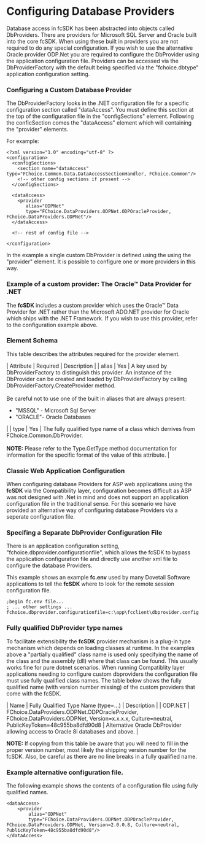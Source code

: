 # Configuring Database Providers

Database access in fcSDK has been abstracted into objects called DbProviders. There are providers for Microsoft SQL Server and Oracle built into the core fcSDK. When using these built in providers you are not required to do any special configuration. If you wish to use the alternative Oracle provider ODP.Net you are required to configure the DbProvider using the application configuration file. Providers can be accessed via the DbProviderFactory with the default being specified via the "fchoice.dbtype" application configuration setting.

### Configuring a Custom Database Provider

The DbProviderFactory looks in the .NET configuration file for a specific configuration section called "dataAccess". You must define this section at the top of the configuration file in the "configSections" element. Following the conficSection comes the "dataAccess" element which will containing the "provider" elements.

For example:
```
<?xml version="1.0" encoding="utf-8" ?>
<configuration>
  <configSections>
    <section name="dataAccess" type="FChoice.Common.Data.DataAccessSectionHandler, FChoice.Common"/>
    <!-- other config sections if present -->
  </configSections>    

  <dataAccess>
    <provider 
       alias="ODPNet"
       type="FChoice.DataProviders.ODPNet.ODPOracleProvider, FChoice.DataProviders.ODPNet"/>
  </dataAccess>
    
  <!-- rest of config file -->
    
</configuration>
```

In the example a single custom DbProvider is defined using the using the "provider" element. It is possible to configure one or more providers in this way.

### Example of a custom provider: The Oracle&trade; Data Provider for .NET

The **fcSDK** includes a custom provider which uses the Oracle&trade; Data Provider for .NET rather than the Microsoft ADO.NET provider for Oracle which ships with the .NET Framework. If you wish to use this provider, refer to the configuration example above.

### <provider> Element Schema

This table describes the attributes required for the provider element.

| Attribute | Required | Description |
| alias | Yes | A key used by DbProviderFactory to distinguish this provider. An instance of the DbProvider can be created and loaded by DbProviderFactory by calling DbProviderFactory.CreateProvider method.<br><br>Be careful not to use one of the built in aliases that are always present:<br><ul><li>"MSSQL" - Microsoft Sql Server</li><li>"ORACLE"- Oracle Databases</li></ul> |
| type | Yes | The fully qualified type name of a class which derrives from FChoice.Common.DbProvider.<br><br>**NOTE:** Please refer to the Type.GetType method documentation for information for the specific format of the value of this attribute. |

### Classic Web Application Configuration

When configuring database Providers for ASP web applications using the **fcSDK** via the Compatibility layer, configuration becomes difficult as ASP was not designed with .Net in mind and does not support an application configuration file in the traditional sense. For this scenario we have provided an alternative way of configuring database Providers via a seperate configuration file.

### Specifing a Separate DbProvider Configuration File

There is an application configuration setting, "fchoice.dbprovider.configurationfile", which allows the fcSDK to bypass the application configuration file and directly use another xml file to configure the database Providers.

This example shows an example **fc.env** used by many Dovetail Software applications to tell the **fcSDK** where to look for the remote session configuration file.

```
;begin fc.env file...
; ... other settings ...
fchoice.dbprovider.configurationfile=c:\app\fcclient\dbprovider.config
```

### Fully qualified DbProvider type names

To facilitate extensibility the **fcSDK** provider mechanism is a plug-in type mechanism which depends on loading classes at runtime. In the examples above a "partially qualified" class name is used only specifying the name of the class and the assembly (dll) where that class can be found. This usually works fine for pure dotnet scenarios. When running Compatiblity layer applications needing to configure custom dbproviders the configuration file must use fully qualified class names. The table below shows the fully qualified name (with version number missing) of the custom providers that come with the fcSDK.

| Name | Fully Qualified Type Name (type=...) | Description |
| ODP.NET | FChoice.DataProviders.ODPNet.ODPOracleProvider, FChoice.DataProviders.ODPNet, Version=x.x.x.x, Culture=neutral, PublicKeyToken=48c955ba8dfd90d8 | Alternative Oracle DbProvider allowing access to Oracle 8i databases and above. |

**NOTE:** If copying from this table be aware that you will need to fill in the proper version number, most likely the shipping version number for the fcSDK. Also, be careful as there are no line breaks in a fully qualified name.

### Example alternative configuration file.

The following example shows the contents of a configuration file using fully qualified names.

```
<dataAccess>
	<provider 
		alias="ODPNet"
		type="FChoice.DataProviders.ODPNet.ODPOracleProvider, FChoice.DataProviders.ODPNet, Version=2.0.0.8, Culture=neutral, PublicKeyToken=48c955ba8dfd90d8"/>
</dataAccess>
```
